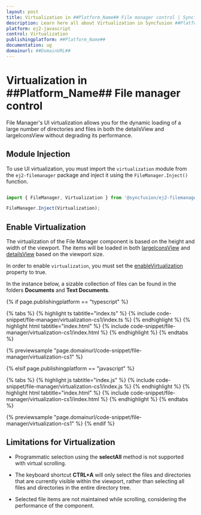 ```yaml
---
layout: post
title: Virtualization in ##Platform_Name## File manager control | Syncfusion
description: Learn here all about Virtualization in Syncfusion ##Platform_Name## File manager control of Syncfusion Essential JS 2 and more.
platform: ej2-javascript
control: Virtualization 
publishingplatform: ##Platform_Name##
documentation: ug
domainurl: ##DomainURL##
---
```


# Virtualization in ##Platform_Name## File manager control

File Manager's UI virtualization allows you for the dynamic loading of a large number of directories and files in both the detailsView and largeIconsView without degrading its performance.

## Module Injection

To use UI virtualization, you must import the `virtualization` module from the `ej2-filemanager` package and inject it using the `FileManager.Inject()` function.

```ts

import { FileManager, Virtualization } from '@syncfusion/ej2-filemanager';

FileManager.Inject(Virtualization);

```

## Enable Virtualization

The virtualization of the File Manager component is based on the height and width of the viewport. The items will be loaded in both [largeIconsView](https://ej2.syncfusion.com/documentation/api/file-manager/#view) and [detailsView](https://ej2.syncfusion.com/javascript/documentation/api/file-manager/detailsViewSettings/) based on the viewport size.

In order to enable `virtualization`, you must set the [enableVirtualization](https://ej2.syncfusion.com/documentation/api/file-manager/#enablevirtualization) property to true.

In the instance below, a sizable collection of files can be found in the folders **Documents** and **Text Documents**.

{% if page.publishingplatform == "typescript" %}

 {% tabs %}
{% highlight ts tabtitle="index.ts" %}
{% include code-snippet/file-manager/virtualization-cs1/index.ts %}
{% endhighlight %}
{% highlight html tabtitle="index.html" %}
{% include code-snippet/file-manager/virtualization-cs1/index.html %}
{% endhighlight %}
{% endtabs %}
        
{% previewsample "page.domainurl/code-snippet/file-manager/virtualization-cs1" %}

{% elsif page.publishingplatform == "javascript" %}

{% tabs %}
{% highlight js tabtitle="index.js" %}
{% include code-snippet/file-manager/virtualization-cs1/index.js %}
{% endhighlight %}
{% highlight html tabtitle="index.html" %}
{% include code-snippet/file-manager/virtualization-cs1/index.html %}
{% endhighlight %}
{% endtabs %}

{% previewsample "page.domainurl/code-snippet/file-manager/virtualization-cs1" %}
{% endif %}

## Limitations for Virtualization

* Programmatic selection using the **selectAll** method is not supported with virtual scrolling.

* The keyboard shortcut **CTRL+A** will only select the files and directories that are currently visible within the viewport, rather than selecting all files and directories in the entire directory tree.

* Selected file items are not maintained while scrolling, considering the performance of the component.